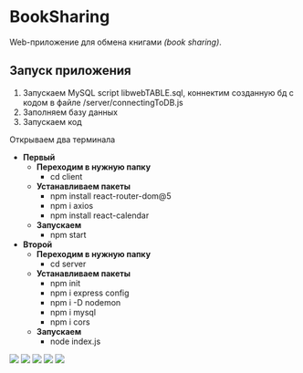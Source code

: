 # BookSharing

Web-приложение для обмена книгами _(book sharing)_.

## Запуск приложения

1. Запускаем MySQL script libwebTABLE.sql, коннектим созданную бд с кодом в файле /server/connectingToDB.js
2. Заполняем базу данных
3. Запускаем код

Открываем два терминала
- **Первый**
  - **Переходим в нужную папку**
    - cd client
  - **Устанавливаем пакеты**
    - npm install react-router-dom@5
    - npm i axios
    - npm install react-calendar
  - **Запускаем**
    - npm start
- **Второй**
  - **Переходим в нужную папку**
    - cd server
  - **Устанавливаем пакеты**
    - npm init
    - npm i express config
    - npm i -D nodemon
    - npm i mysql
    - npm i cors
  - **Запускаем**
    - node index.js

![](https://github.com/Ereme007/BookSharing.../tree/main/pictures/1.png)
![](https://github.com/Ereme007/BookSharing.../tree/main/pictures/2.png)
![](https://github.com/Ereme007/BookSharing.../tree/main/pictures/3.png)
![](https://github.com/Ereme007/BookSharing.../tree/main/pictures/4.png)
![](https://github.com/Ereme007/BookSharing.../tree/main/pictures/5.PNG)
